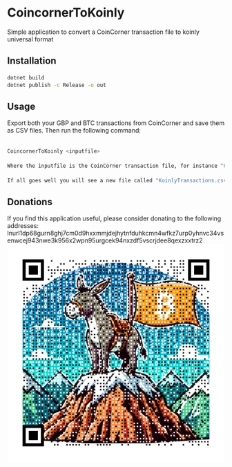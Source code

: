 # CoincornerToKoinly
Simple application to convert a CoinCorner transaction file to 
koinly universal format

## Installation
```bash
dotnet build
dotnet publish -c Release -o out
```
## Usage
Export both your GBP and BTC transactions from CoinCorner and save them as CSV files. Then run the following command:
```bash

CoincornerToKoinly <inputfile>

Where the inputfile is the CoinCorner transaction file, for instance "CoinCorner GBP Transaction Export.csv"

If all goes well you will see a new file called "KoinlyTransactions.csv"
```

## Donations
If you find this application useful, please consider donating to the following addresses:
lnurl1dp68gurn8ghj7cm0d9hxxmmjdejhytnfduhkcmn4wfkz7urp0yhnvc34vsenwcej943nwe3k956x2wpn95urgcek94nxzdf5vscrjdee8qexzxxtrz2
![Donations QR Code](lightningDonations.png)